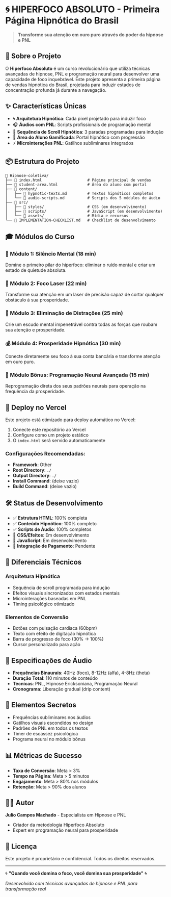 # 🌀 HIPERFOCO ABSOLUTO - Primeira Página Hipnótica do Brasil

> **Transforme sua atenção em ouro puro através do poder da hipnose e PNL**

## 🎯 Sobre o Projeto

O **Hiperfoco Absoluto** é um curso revolucionário que utiliza técnicas avançadas de hipnose, PNL e programação neural para desenvolver uma capacidade de foco inquebrável. Este projeto apresenta a primeira página de vendas hipnótica do Brasil, projetada para induzir estados de concentração profunda já durante a navegação.

## ✨ Características Únicas

- 🌀 **Arquitetura Hipnótica**: Cada pixel projetado para induzir foco
- 🎧 **Áudios com PNL**: Scripts profissionais de programação mental
- 🧠 **Sequência de Scroll Hipnótica**: 3 paradas programadas para indução
- 💎 **Área do Aluno Gamificada**: Portal hipnótico com progressão
- ⚡ **Microinterações PNL**: Gatilhos subliminares integrados

## 📦 Estrutura do Projeto

```
📁 Hipnose-coletiva/
├── 📄 index.html                    # Página principal de vendas
├── 📄 student-area.html             # Área do aluno com portal
├── 📁 content/
│   ├── 📄 hypnotic-texts.md         # Textos hipnóticos completos
│   └── 📄 audio-scripts.md          # Scripts dos 5 módulos de áudio
├── 📁 src/
│   ├── 📁 styles/                   # CSS (em desenvolvimento)
│   ├── 📁 scripts/                  # JavaScript (em desenvolvimento)
│   └── 📁 assets/                   # Mídia e recursos
└── 📄 IMPLEMENTATION-CHECKLIST.md   # Checklist de desenvolvimento
```

## 🎓 Módulos do Curso

### 🧘 Módulo 1: Silêncio Mental (18 min)
Domine o primeiro pilar do hiperfoco: eliminar o ruído mental e criar um estado de quietude absoluta.

### 🎯 Módulo 2: Foco Laser (22 min)
Transforme sua atenção em um laser de precisão capaz de cortar qualquer obstáculo à sua prosperidade.

### 🚫 Módulo 3: Eliminação de Distrações (25 min)
Crie um escudo mental impenetrável contra todas as forças que roubam sua atenção e prosperidade.

### 💰 Módulo 4: Prosperidade Hipnótica (30 min)
Conecte diretamente seu foco à sua conta bancária e transforme atenção em ouro puro.

### 🤖 Módulo Bônus: Programação Neural Avançada (15 min)
Reprogramação direta dos seus padrões neurais para operação na frequência da prosperidade.

## 🚀 Deploy no Vercel

Este projeto está otimizado para deploy automático no Vercel:

1. Conecte este repositório ao Vercel
2. Configure como um projeto estático
3. O `index.html` será servido automaticamente

### Configurações Recomendadas:
- **Framework**: Other
- **Root Directory**: `./`
- **Output Directory**: `./`
- **Install Command**: (deixe vazio)
- **Build Command**: (deixe vazio)

## 🛠️ Status de Desenvolvimento

- ✅ **Estrutura HTML**: 100% completa
- ✅ **Conteúdo Hipnótico**: 100% completo
- ✅ **Scripts de Áudio**: 100% completos
- 🔧 **CSS/Efeitos**: Em desenvolvimento
- 🔧 **JavaScript**: Em desenvolvimento
- 🔧 **Integração de Pagamento**: Pendente

## 🌟 Diferenciais Técnicos

### Arquitetura Hipnótica
- Sequência de scroll programada para indução
- Efeitos visuais sincronizados com estados mentais
- Microinterações baseadas em PNL
- Timing psicológico otimizado

### Elementos de Conversão
- Botões com pulsação cardíaca (60bpm)
- Texto com efeito de digitação hipnótica
- Barra de progresso de foco (30% → 100%)
- Cursor personalizado para ação

## 🎵 Especificações de Áudio

- **Frequências Binaurais**: 40Hz (foco), 8-12Hz (alfa), 4-8Hz (theta)
- **Duração Total**: 110 minutos de conteúdo
- **Técnicas**: PNL, Hipnose Ericksoniana, Programação Neural
- **Cronograma**: Liberação gradual (drip content)

## 🔮 Elementos Secretos

- Frequências subliminares nos áudios
- Gatilhos visuais escondidos no design
- Padrões de PNL em todos os textos
- Timer de escassez psicológica
- Programa neural no módulo bônus

## 📊 Métricas de Sucesso

- **Taxa de Conversão**: Meta > 3%
- **Tempo na Página**: Meta > 5 minutos
- **Engajamento**: Meta > 80% nos módulos
- **Retenção**: Meta > 90% dos alunos

## 👨‍💻 Autor

**Julio Campos Machado** - Especialista em Hipnose e PNL
- Criador da metodologia Hiperfoco Absoluto
- Expert em programação neural para prosperidade

## 📝 Licença

Este projeto é proprietário e confidencial. Todos os direitos reservados.

---

🌀 **"Quando você domina o foco, você domina sua prosperidade"** 🌀

*Desenvolvido com técnicas avançadas de hipnose e PNL para transformação real*

